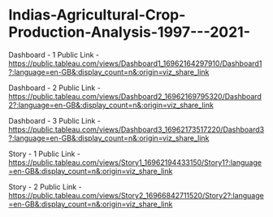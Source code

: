 # Indias-Agricultural-Crop-Production-Analysis-1997---2021-


Dashboard - 1 Public Link - https://public.tableau.com/views/Dashboard1_16962164297910/Dashboard1?:language=en-GB&:display_count=n&:origin=viz_share_link

Dashboard - 2 Public Link - https://public.tableau.com/views/Dashboard2_16962169795320/Dashboard2?:language=en-GB&:display_count=n&:origin=viz_share_link

Dashboard - 3 Public Link - https://public.tableau.com/views/Dashboard3_16962173517220/Dashboard3?:language=en-GB&:display_count=n&:origin=viz_share_link

Story - 1 Public Link - https://public.tableau.com/views/Story1_16962194433150/Story1?:language=en-GB&:display_count=n&:origin=viz_share_link

Story - 2 Public Link - https://public.tableau.com/views/Story2_16966842711520/Story2?:language=en-GB&:display_count=n&:origin=viz_share_link
